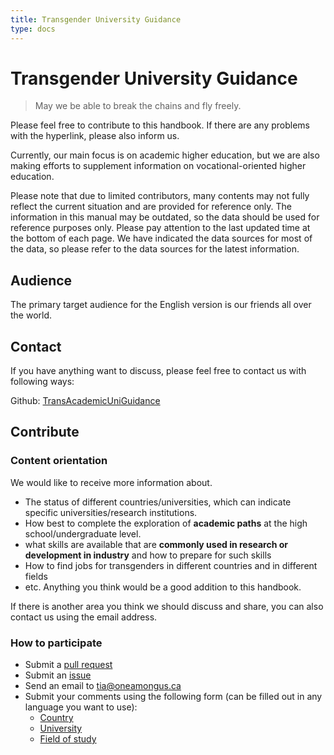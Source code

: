 ```yaml
---
title: Transgender University Guidance
type: docs
---
```


# Transgender University Guidance

> May we be able to break the chains and fly freely.

Please feel free to contribute to this handbook. If there are any problems with the hyperlink, please also inform us.

Currently, our main focus is on academic higher education, but we are also making efforts to supplement information on vocational-oriented higher education.

Please note that due to limited contributors, many contents may not fully reflect the current situation and are provided for reference only. The information in this manual may be outdated, so the data should be used for reference purposes only. Please pay attention to the last updated time at the bottom of each page. We have indicated the data sources for most of the data, so please refer to the data sources for the latest information.

## Audience

The primary target audience for the English version is our friends all over the world.

## Contact

If you have anything want to discuss, please feel free to contact us with following ways:

Github: [TransAcademicUniGuidance](https://github.com/one-among-us/TransAcademicUniGuide)

## Contribute

### Content orientation

We would like to receive more information about.
- The status of different countries/universities, which can indicate specific universities/research institutions.
- How best to complete the exploration of **academic paths** at the high school/undergraduate level.
- what skills are available that are **commonly used in research or development in industry** and how to prepare for such skills
- How to find jobs for transgenders in different countries and in different fields
- etc. Anything you think would be a good addition to this handbook.

If there is another area you think we should discuss and share, you can also contact us using the email address.

### How to participate

- Submit a [pull request](https://github.com/one-among-us/TransAcademicUniGuide/pulls)
- Submit an [issue](https://github.com/one-among-us/TransAcademicUniGuide/issues)
- Send an email to [tia@oneamongus.ca](mailto:tia@oneamongus.ca)
- Submit your comments using the following form (can be filled out in any language you want to use):
  - [Country](https://docs.google.com/forms/d/e/1FAIpQLSfm40NK_kWylDTy-cIhUibpX1LaVx-6vw4EF2x7SgXSIhlXOA/viewform)
  - [University](https://docs.google.com/forms/d/e/1FAIpQLSdTduZ0wpgJ3W4LDPQ6u_Vm6Gi_AMZYZnwYFl5ifT8SO4yJmA/viewform)
  - [Field of study](https://docs.google.com/forms/d/e/1FAIpQLScgX2iVOC2_5Z3tmbp4kJq6Es2RrEOypUpzaoNIEg-5yNmqFw/viewform)
